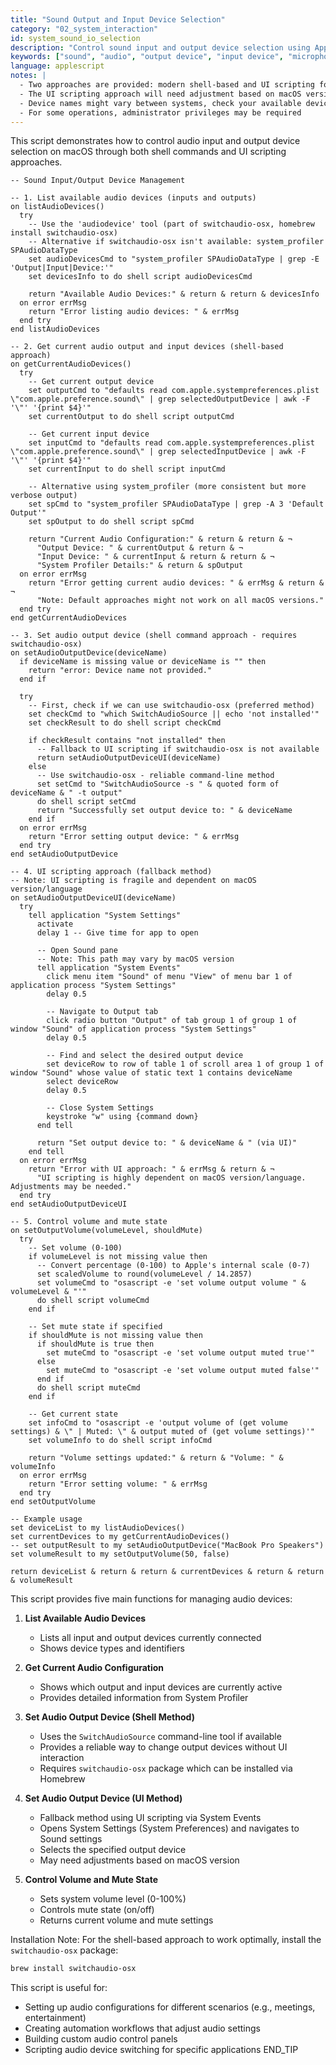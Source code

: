 ```yaml
---
title: "Sound Output and Input Device Selection"
category: "02_system_interaction"
id: system_sound_io_selection
description: "Control sound input and output device selection using AppleScript with UI scripting or shell commands."
keywords: ["sound", "audio", "output device", "input device", "microphone", "speakers", "volume", "mute", "System Settings"]
language: applescript
notes: |
  - Two approaches are provided: modern shell-based and UI scripting for fallback
  - The UI scripting approach will need adjustment based on macOS version
  - Device names might vary between systems, check your available devices first
  - For some operations, administrator privileges may be required
---
```


This script demonstrates how to control audio input and output device selection on macOS through both shell commands and UI scripting approaches.

```applescript
-- Sound Input/Output Device Management

-- 1. List available audio devices (inputs and outputs)
on listAudioDevices()
  try
    -- Use the 'audiodevice' tool (part of switchaudio-osx, homebrew install switchaudio-osx)
    -- Alternative if switchaudio-osx isn't available: system_profiler SPAudioDataType
    set audioDevicesCmd to "system_profiler SPAudioDataType | grep -E 'Output|Input|Device:'"
    set devicesInfo to do shell script audioDevicesCmd
    
    return "Available Audio Devices:" & return & return & devicesInfo
  on error errMsg
    return "Error listing audio devices: " & errMsg
  end try
end listAudioDevices

-- 2. Get current audio output and input devices (shell-based approach)
on getCurrentAudioDevices()
  try
    -- Get current output device
    set outputCmd to "defaults read com.apple.systempreferences.plist \"com.apple.preference.sound\" | grep selectedOutputDevice | awk -F '\"' '{print $4}'"
    set currentOutput to do shell script outputCmd
    
    -- Get current input device
    set inputCmd to "defaults read com.apple.systempreferences.plist \"com.apple.preference.sound\" | grep selectedInputDevice | awk -F '\"' '{print $4}'"
    set currentInput to do shell script inputCmd
    
    -- Alternative using system_profiler (more consistent but more verbose output)
    set spCmd to "system_profiler SPAudioDataType | grep -A 3 'Default Output'"
    set spOutput to do shell script spCmd
    
    return "Current Audio Configuration:" & return & return & ¬
      "Output Device: " & currentOutput & return & ¬
      "Input Device: " & currentInput & return & return & ¬
      "System Profiler Details:" & return & spOutput
  on error errMsg
    return "Error getting current audio devices: " & errMsg & return & ¬
      "Note: Default approaches might not work on all macOS versions."
  end try
end getCurrentAudioDevices

-- 3. Set audio output device (shell command approach - requires switchaudio-osx)
on setAudioOutputDevice(deviceName)
  if deviceName is missing value or deviceName is "" then
    return "error: Device name not provided."
  end if
  
  try
    -- First, check if we can use switchaudio-osx (preferred method)
    set checkCmd to "which SwitchAudioSource || echo 'not installed'"
    set checkResult to do shell script checkCmd
    
    if checkResult contains "not installed" then
      -- Fallback to UI scripting if switchaudio-osx is not available
      return setAudioOutputDeviceUI(deviceName)
    else
      -- Use switchaudio-osx - reliable command-line method
      set setCmd to "SwitchAudioSource -s " & quoted form of deviceName & " -t output"
      do shell script setCmd
      return "Successfully set output device to: " & deviceName
    end if
  on error errMsg
    return "Error setting output device: " & errMsg
  end try
end setAudioOutputDevice

-- 4. UI scripting approach (fallback method)
-- Note: UI scripting is fragile and dependent on macOS version/language
on setAudioOutputDeviceUI(deviceName)
  try
    tell application "System Settings"
      activate
      delay 1 -- Give time for app to open
      
      -- Open Sound pane
      -- Note: This path may vary by macOS version
      tell application "System Events"
        click menu item "Sound" of menu "View" of menu bar 1 of application process "System Settings"
        delay 0.5
        
        -- Navigate to Output tab
        click radio button "Output" of tab group 1 of group 1 of window "Sound" of application process "System Settings"
        delay 0.5
        
        -- Find and select the desired output device
        set deviceRow to row of table 1 of scroll area 1 of group 1 of window "Sound" whose value of static text 1 contains deviceName
        select deviceRow
        delay 0.5
        
        -- Close System Settings
        keystroke "w" using {command down}
      end tell
      
      return "Set output device to: " & deviceName & " (via UI)"
    end tell
  on error errMsg
    return "Error with UI approach: " & errMsg & return & ¬
      "UI scripting is highly dependent on macOS version/language. Adjustments may be needed."
  end try
end setAudioOutputDeviceUI

-- 5. Control volume and mute state
on setOutputVolume(volumeLevel, shouldMute)
  try
    -- Set volume (0-100)
    if volumeLevel is not missing value then
      -- Convert percentage (0-100) to Apple's internal scale (0-7)
      set scaledVolume to round(volumeLevel / 14.2857)
      set volumeCmd to "osascript -e 'set volume output volume " & volumeLevel & "'"
      do shell script volumeCmd
    end if
    
    -- Set mute state if specified
    if shouldMute is not missing value then
      if shouldMute is true then
        set muteCmd to "osascript -e 'set volume output muted true'"
      else
        set muteCmd to "osascript -e 'set volume output muted false'"
      end if
      do shell script muteCmd
    end if
    
    -- Get current state
    set infoCmd to "osascript -e 'output volume of (get volume settings) & \" | Muted: \" & output muted of (get volume settings)'"
    set volumeInfo to do shell script infoCmd
    
    return "Volume settings updated:" & return & "Volume: " & volumeInfo
  on error errMsg
    return "Error setting volume: " & errMsg
  end try
end setOutputVolume

-- Example usage
set deviceList to my listAudioDevices()
set currentDevices to my getCurrentAudioDevices()
-- set outputResult to my setAudioOutputDevice("MacBook Pro Speakers")
set volumeResult to my setOutputVolume(50, false)

return deviceList & return & return & currentDevices & return & return & volumeResult
```

This script provides five main functions for managing audio devices:

1. **List Available Audio Devices**
   - Lists all input and output devices currently connected
   - Shows device types and identifiers

2. **Get Current Audio Configuration**
   - Shows which output and input devices are currently active
   - Provides detailed information from System Profiler

3. **Set Audio Output Device (Shell Method)**
   - Uses the `SwitchAudioSource` command-line tool if available
   - Provides a reliable way to change output devices without UI interaction
   - Requires `switchaudio-osx` package which can be installed via Homebrew

4. **Set Audio Output Device (UI Method)**
   - Fallback method using UI scripting via System Events
   - Opens System Settings (System Preferences) and navigates to Sound settings
   - Selects the specified output device
   - May need adjustments based on macOS version

5. **Control Volume and Mute State**
   - Sets system volume level (0-100%)
   - Controls mute state (on/off)
   - Returns current volume and mute settings

Installation Note:
For the shell-based approach to work optimally, install the `switchaudio-osx` package:
```bash
brew install switchaudio-osx
```

This script is useful for:
- Setting up audio configurations for different scenarios (e.g., meetings, entertainment)
- Creating automation workflows that adjust audio settings
- Building custom audio control panels
- Scripting audio device switching for specific applications
END_TIP